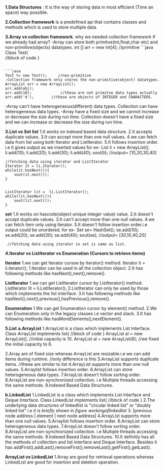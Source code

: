  **1.Data Structures** : It is the way of storing data in most efficient (Time an space) way possible.

 **2.Collection framework** is a predefined api that contains classes and methods which is used to store multiple data.


 **3.Array vs collection framework**. why we needed collection framework if we already had array? 
  -Array can store both primitve(int,float,char etc) and non-primitive(objects) datatypes.                                                  int [] arr = new int[4];    //primitive                               ```java
  Class Test{                                                          
    //block of code
  }
  ```

 ```java
 Test t= new Test();     //non-primitive
 -Collection framework only stores the non-primitive(object) datatypes.
 ArrayList arr = new ArrayList();
 arr.add(obj);
 arr.add(10);             //these are not primitve data types actually
 arr.add('d');        //these are objects of INTEGER and CHARACTERS.
 ```                 
 -Array can't have heterogeneous(different) data types.
 Collection can have heterogeneous data types.
 -Array have a fixed size and we cannot increase or decrease the size during run time.
 Collection doesn't have a fixed size and we can increase or decrease the size during run time.

 **3.List vs Set**
 **list**
 1.It works on indexed based data structure.
 2.It accepts duplicate values.
 3.It can accept more than one null values.
 4.we can fetch data from list using both Iterator and ListIterator.
 5.It follows insertion order. i.e it gives output as we inserted values
    for ex- List li = new ArrayList();
    li.add(10);
    li.add(20);
    li.add(30);
    li.add(40);
    sout(li);                   //output= [10,20,30,40]

    //fetching data using iterator and ListIterator
    Iterator it = li.Iterator();
    while(it.hasNext()){
        sout(it.next());
    }
                  

    ListIterator lit =  li.ListIterator();
    while(lit.hasNext()){
        sout(lit.next());
    }

  **set**
  1.It works on hascode(object unique integer value) value.
  2.It doesn't accept duplicate values.
  3.It can't accept more than one null values.
  4.we can fetch item only using Iterator.
  5.It doesn't follow insertion order.i.e output could be unordered.
    for ex- Set se= HashSet();
     se.add(10);
     se.add(20);
     se.add(30);
     se.add(40);
     sout(se);                         //output= [30,10,40,20]

     //fetching data using iterator in set is same as list.

  **4.Iterator vs ListIterator vs Enumeration (Cursors to retrieve items)**

   **Iterator**
   1.we can get Iterator cursoe by iterator() method.
     Iterator it = li.iterator();
   1.Iterator can be used in all the collection object.
   2.It has following methods like hasNext(),next(),remove().

   **ListIterator**
   1.we can get ListIterator cursor by ListIterator() method.
      ListIterator lit =  li.ListIterator();
   2.ListIterator can only be used by those which implements the list interface.
   3.It has following methods like hasNext(),next(),previous(),hasPrevious(),remove().

   **Enumeration**
   1.We can get Enumeration cursor by element() method.
   2.We can Enumeration only in the legacy classes i.e vector and stack.
   3.It has following methods like hasMoreElements(),nextElement().

   **5.List**
   **a.ArrayList**
  1.ArrayList is a class which implements List Interface.
    Class ArrayList implements list{
        //block of code
    }
    ArrayList al = new ArrayList();      //initial capacity is 10.
    ArrayList al = new ArrayList(6);     //we fixed the initial capacity to 6.

  2.Array are of fixed size whereas ArrayList are resizable.i.e we can add items during runtime.  //only difference is this
  3.ArrayList supports duplicate items.    //these are similar to list
  4.ArrayList supports more than one null values.
  5.Arraylist follows insertion order.
  6.ArrayList can store heterogeneous data types.
  7.ArrayList doesn't follow sorting order.
  8.ArrayList are non-synchronized collection. i.e Multiple threads accessing the same methods.
  9.Indexed Based Data Structures.


  **b.LinkedList**
  1.LinkedList is a class which implements List Interface and Deque Interface.
    Class LinkedList implements list{
        //block of code
    }
  2.The underlying data structures of linkedlist is "circular linked list" or "doubly linked list" i.e *it is briefly shown in figure workingoflinkedlist*
  3. |previous node address | element | next node address|
  4.ArrayList supports more than one null values.
  5.Arraylist follows insertion order.
  6.ArrayList can store heterogeneous data types.
  7.ArrayList doesn't follow sorting order.
  8.ArrayList are non-synchronized collection. i.e Multiple threads accessing the same methods.
  9.Indexed Based Data Structures.
  10.It definitly has all the methods of collection and list interface and Deque Interface. Besides it has addFirst(),addLast(),removeFirst(),removeLast(),getFirst(),getLast().


  **ArrayList vs LinkedList**
  1.Array are good for retrieval operations whereas LinkedList are good for insertion and deletion operation.

     






   










     



 
 

  

